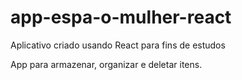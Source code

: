 # app-espa-o-mulher-react
Aplicativo criado usando React para fins de estudos

App para armazenar, organizar e deletar itens.

